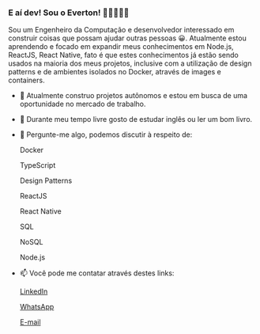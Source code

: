 ### E aí dev! Sou o Everton! 👋🏻👨🏻‍💻

Sou um Engenheiro da Computação e desenvolvedor interessado em construir coisas que possam ajudar outras pessoas 😀. Atualmente estou aprendendo e focado em expandir meus conhecimentos em Node.js, ReactJS, React Native, fato é que estes conhecimentos já estão sendo usados na maioria dos meus projetos, inclusive com a utilização de design patterns e de ambientes isolados no Docker, através de images e containers.

- 🔭 Atualmente construo projetos autônomos e estou em busca de uma oportunidade no mercado de trabalho.

- 🌱 Durante meu tempo livre gosto de estudar inglês ou ler um bom livro.

- 💬 Pergunte-me algo, podemos discutir à respeito de:

  Docker
      
  TypeScript
    
  Design Patterns
      
  ReactJS
      
  React Native
      
  SQL
      
  NoSQL
      
  Node.js
    
- 📫 Você pode me contatar através destes links: 

  [LinkedIn](https://www.linkedin.com/in/evertonmadeira/)
  
  [WhatsApp](https://whats.link/evertonmbf)
  
  [E-mail](everton.comp@gmail.com)

